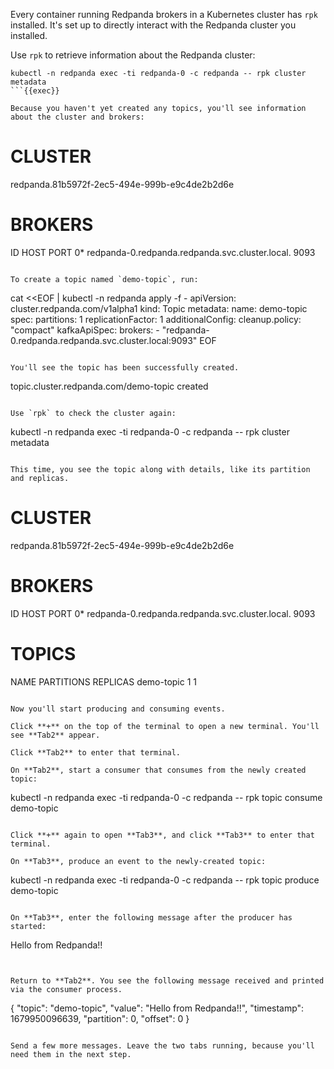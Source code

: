Every container running Redpanda brokers in a Kubernetes cluster has `rpk` installed. It's set up to directly interact with the Redpanda cluster you installed. 

Use `rpk` to retrieve information about the Redpanda cluster:

```
kubectl -n redpanda exec -ti redpanda-0 -c redpanda -- rpk cluster metadata
```{{exec}}

Because you haven't yet created any topics, you'll see information about the cluster and brokers:

```
CLUSTER
=======
redpanda.81b5972f-2ec5-494e-999b-e9c4de2b2d6e

BROKERS
=======
ID    HOST                                             PORT
0*    redpanda-0.redpanda.redpanda.svc.cluster.local.  9093
```

To create a topic named `demo-topic`, run:

```
cat <<EOF | kubectl -n redpanda apply -f -
apiVersion: cluster.redpanda.com/v1alpha1
kind: Topic
metadata:
  name: demo-topic
spec:
  partitions: 1
  replicationFactor: 1
  additionalConfig:
    cleanup.policy: "compact"
  kafkaApiSpec:
    brokers:
      - "redpanda-0.redpanda.redpanda.svc.cluster.local:9093"
EOF
```{{exec}}

You'll see the topic has been successfully created. 

```
topic.cluster.redpanda.com/demo-topic created
```

Use `rpk` to check the cluster again:

```
kubectl -n redpanda exec -ti redpanda-0 -c redpanda -- rpk cluster metadata
```{{exec}}

This time, you see the topic along with details, like its partition and replicas. 

```
CLUSTER
=======
redpanda.81b5972f-2ec5-494e-999b-e9c4de2b2d6e

BROKERS
=======
ID    HOST                                             PORT
0*    redpanda-0.redpanda.redpanda.svc.cluster.local.  9093

TOPICS
======
NAME        PARTITIONS  REPLICAS
demo-topic  1           1
```

Now you'll start producing and consuming events. 

Click **+** on the top of the terminal to open a new terminal. You'll see **Tab2** appear. 

Click **Tab2** to enter that terminal.

On **Tab2**, start a consumer that consumes from the newly created topic:

```
kubectl -n redpanda exec -ti redpanda-0 -c redpanda -- rpk topic consume demo-topic
```{{exec}}

Click **+** again to open **Tab3**, and click **Tab3** to enter that terminal.

On **Tab3**, produce an event to the newly-created topic:

```
kubectl -n redpanda exec -ti redpanda-0 -c redpanda -- rpk topic produce demo-topic
```{{exec}}

On **Tab3**, enter the following message after the producer has started:

```
Hello from Redpanda!!
```{{exec}}


Return to **Tab2**. You see the following message received and printed via the consumer process.

```
{
  "topic": "demo-topic",
  "value": "Hello from Redpanda!!",
  "timestamp": 1679950096639,
  "partition": 0,
  "offset": 0
}
```

Send a few more messages. Leave the two tabs running, because you'll need them in the next step. 